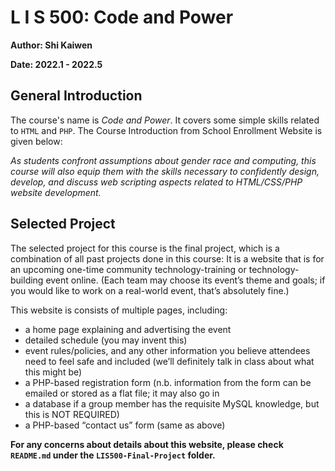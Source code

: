 # L I S 500: Code and Power

**Author: Shi Kaiwen**

**Date: 2022.1 - 2022.5**

## General Introduction ##
The course's name is *Code and Power*. It covers some simple skills related to `HTML` and `PHP`. The Course Introduction from School Enrollment Website is given below:

*As students confront assumptions about gender race and computing, this course will also equip them with the skills necessary to confidently design, develop, and discuss web scripting aspects related to HTML/CSS/PHP website development.*

## Selected Project
The selected project for this course is the final project, which is a combination of all past projects done in this course: It is a website that is for an upcoming one-time community technology-training or technology-building event online. (Each team may choose its event’s theme and goals; if you would like to work on a real-world event, that’s absolutely fine.)

This website is consists of multiple pages, including:
- a home page explaining and advertising the event
- detailed schedule (you may invent this)
- event rules/policies, and any other information you believe attendees need to feel safe and included (we’ll definitely talk in class about what this might be)
- a PHP-based registration form (n.b. information from the form can be emailed or stored as a flat file; it may also go in
- a database if a group member has the requisite MySQL knowledge, but this is NOT REQUIRED)
- a PHP-based “contact us” form (same as above) 

**For any concerns about details about this website, please check `README.md` under the `LIS500-Final-Project` folder.**